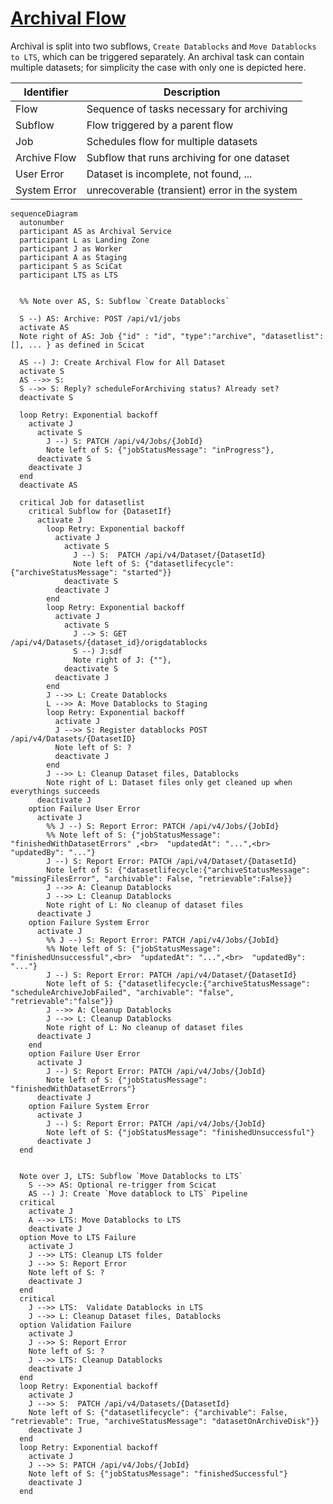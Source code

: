 # [Archival Flow](../backend/archiver/flows/archive_datasets_flow.py)

Archival is split into two subflows, `Create Datablocks` and  `Move Datablocks to LTS`, which can be triggered separately. An archival task can contain multiple datasets; for simplicity the case with only one is depicted here.

| Identifier   | Description                                   |
| ------------ | --------------------------------------------- |
| Flow         | Sequence of tasks necessary for archiving     |
| Subflow      | Flow triggered by a parent flow               |
| Job          | Schedules flow for multiple datasets          |
| Archive Flow | Subflow that runs archiving for one dataset   |
| User Error   | Dataset is incomplete, not found, ...         |
| System Error | unrecoverable (transient) error in the system |

```mermaid
sequenceDiagram
  autonumber
  participant AS as Archival Service
  participant L as Landing Zone
  participant J as Worker
  participant A as Staging
  participant S as SciCat
  participant LTS as LTS


  %% Note over AS, S: Subflow `Create Datablocks`

  S --) AS: Archive: POST /api/v1/jobs
  activate AS
  Note right of AS: Job {"id" : "id", "type":"archive", "datasetlist": [], ... } as defined in Scicat

  AS --) J: Create Archival Flow for All Dataset
  activate S
  AS -->> S: 
  S -->> S: Reply? scheduleForArchiving status? Already set?
  deactivate S

  loop Retry: Exponential backoff
    activate J
      activate S
        J --) S: PATCH /api/v4/Jobs/{JobId}
        Note left of S: {"jobStatusMessage": "inProgress"}, 
      deactivate S
    deactivate J
  end
  deactivate AS
  
  critical Job for datasetlist
    critical Subflow for {DatasetIf}
      activate J
        loop Retry: Exponential backoff
          activate J
            activate S
              J --) S:  PATCH /api/v4/Dataset/{DatasetId}
              Note left of S: {"datasetlifecycle": {"archiveStatusMessage": "started"}}  
            deactivate S
          deactivate J
        end
        loop Retry: Exponential backoff
          activate J
            activate S
              J --> S: GET /api/v4/Datasets/{dataset_id}/origdatablocks
              S --) J:sdf
              Note right of J: {""}, 
            deactivate S
          deactivate J
        end
        J -->> L: Create Datablocks
        L -->> A: Move Datablocks to Staging
        loop Retry: Exponential backoff
          activate J
          J -->> S: Register datablocks POST /api/v4/Datasets/{DatasetID}
          Note left of S: ?
          deactivate J
        end
        J -->> L: Cleanup Dataset files, Datablocks
        Note right of L: Dataset files only get cleaned up when everythings succeeds
      deactivate J
    option Failure User Error
      activate J
        %% J --) S: Report Error: PATCH /api/v4/Jobs/{JobId}
        %% Note left of S: {"jobStatusMessage": "finishedWithDatasetErrors" ,<br>  "updatedAt": "...",<br>  "updatedBy": "..."}
        J --) S: Report Error: PATCH /api/v4/Dataset/{DatasetId}
        Note left of S: {"datasetlifecycle:{"archiveStatusMessage": "missingFilesError", "archivable": False, "retrievable":False}}
        J -->> A: Cleanup Datablocks
        J -->> L: Cleanup Datablocks
        Note right of L: No cleanup of dataset files
      deactivate J
    option Failure System Error
      activate J
        %% J --) S: Report Error: PATCH /api/v4/Jobs/{JobId}
        %% Note left of S: {"jobStatusMessage": "finishedUnsuccessful",<br>  "updatedAt": "...",<br>  "updatedBy": "..."}
        J --) S: Report Error: PATCH /api/v4/Dataset/{DatasetId}
        Note left of S: {"datasetlifecycle:{"archiveStatusMessage": "scheduleArchiveJobFailed", "archivable": "false", "retrievable":"false"}}
        J -->> A: Cleanup Datablocks
        J -->> L: Cleanup Datablocks
        Note right of L: No cleanup of dataset files
      deactivate J
    end
    option Failure User Error
      activate J
        J --) S: Report Error: PATCH /api/v4/Jobs/{JobId}
        Note left of S: {"jobStatusMessage": "finishedWithDatasetErrors"}
      deactivate J
    option Failure System Error
      activate J
        J --) S: Report Error: PATCH /api/v4/Jobs/{JobId}
        Note left of S: {"jobStatusMessage": "finishedUnsuccessful"}
      deactivate J
  end
  

  Note over J, LTS: Subflow `Move Datablocks to LTS`
    S -->> AS: Optional re-trigger from Scicat
    AS --) J: Create `Move datablock to LTS` Pipeline
  critical
    activate J
    A -->> LTS: Move Datablocks to LTS
    deactivate J
  option Move to LTS Failure
    activate J
    J -->> LTS: Cleanup LTS folder
    J -->> S: Report Error
    Note left of S: ?
    deactivate J
  end
  critical
    J -->> LTS:  Validate Datablocks in LTS
    J -->> L: Cleanup Dataset files, Datablocks
  option Validation Failure
    activate J
    J -->> S: Report Error
    Note left of S: ?
    J -->> LTS: Cleanup Datablocks
    deactivate J
  end
  loop Retry: Exponential backoff
    activate J
    J -->> S:  PATCH /api/v4/Datasets/{DatasetId}
    Note left of S: {"datasetlifecycle": {"archivable": False, "retrievable": True, "archiveStatusMessage": "datasetOnArchiveDisk"}} 
    deactivate J
  end 
  loop Retry: Exponential backoff
    activate J
    J -->> S: PATCH /api/v4/Jobs/{JobId}
    Note left of S: {"jobStatusMessage": "finishedSuccessful"} 
    deactivate J
  end 
```

